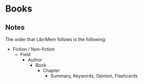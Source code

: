 # Books

<!-- TODO Change name -->

## Notes

The order that LibriMem follows is the following:

- Fiction / Non-fiction
  - Field
    - Author
      - Book
        - Chapter
          - Summary, Keywords, Opinion, Flashcards
